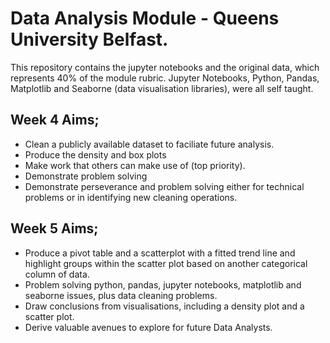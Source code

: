 # Data Analysis Module - Queens University Belfast.
This repository contains the jupyter notebooks and the original data, which represents 40% of the module rubric.
Jupyter Notebooks, Python, Pandas, Matplotlib and Seaborne (data visualisation libraries), were all self taught.

## Week 4 Aims;
- Clean a publicly available dataset to faciliate future analysis.
- Produce the density and box plots
- Make work that others can make use of (top priority).
- Demonstrate problem solving
- Demonstrate perseverance and problem solving either for technical problems or in identifying new cleaning operations.

## Week 5 Aims;
- Produce a pivot table and a scatterplot with a fitted trend line and highlight groups within the scatter plot based on another categorical column of data.
- Problem solving python, pandas, jupyter notebooks, matplotlib and seaborne issues, plus data cleaning problems.
- Draw conclusions from visualisations, including a density plot and a scatter plot.
- Derive valuable avenues to explore for future Data Analysts.
